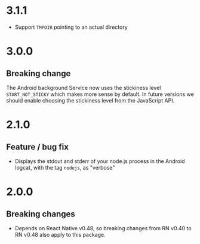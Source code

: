 # 3.1.1

- Support `TMPDIR` pointing to an actual directory

# 3.0.0

## Breaking change

The Android background Service now uses the stickiness level `START_NOT_STICKY` which makes more sense by default. In future versions we should enable choosing the stickiness level from the JavaScript API.

# 2.1.0

## Feature / bug fix

- Displays the stdout and stderr of your node.js process in the Android logcat, with the tag `nodejs`, as "verbose"

# 2.0.0

## Breaking changes

- Depends on React Native v0.48, so breaking changes from RN v0.40 to RN v0.48 also apply to this package.

